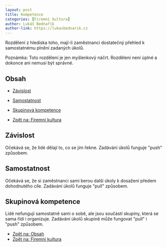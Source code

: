 ```yaml
---
layout: post
title: Kompetence
categories: [Firemní kultura]
author: Lukáš Bednařík
author-link: https://lukasbednarik.cz
---
```


Rozdělení z hlediska toho, mají-li zaměstnanci dostatečný přehled k samostatnému plnění zadaných úkolů.

Poznámka: Toto rozdělení je jen myšlenkový náčrt. Rozdělení není úplné a dokonce ani nemusí být správné.

## Obsah

- [Závislost](#závislost)
- [Samostatnost](#samostatnost)
- [Skupinová kompetence](#skupinová-kompetence)

- [Zpět na: Firemní kultura](/firemni-kultura/)

## Závislost

Očekává se, že lidé dělají to, co se jim řekne. Zadávání úkolů funguje "push" způsobem.

## Samostatnost

Očekává se, že si zaměstnanci sami berou další úkoly k dosažení předem dohodnutého cíle.
Zadávání úkolů funguje "pull" způsobem.

## Skupinová kompetence

Lidé nefungují samostatně sami o sobě, ale jsou součástí skupiny, která se sama řídí i organizuje.
Zadávání úkolů skupině může fungovat "pull" i "push" způsobem.

- [Zpět na: Obsah](/firemni-kultura-kompetence/#obsah)
- [Zpět na: Firemní kultura](/firemni-kultura/)
